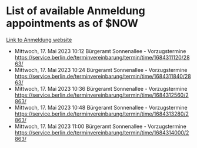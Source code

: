 # List of available Anmeldung appointments as of $NOW
[Link to Anmeldung website](https://service.berlin.de/terminvereinbarung/termin/tag.php?termin=1&anliegen[]=120686&dienstleisterlist=122210,122217,327316,122219,327312,122227,327314,122231,327346,122243,327348,122254,122252,329742,122260,329745,122262,329748,122271,327278,122273,327274,122277,327276,330436,122280,327294,122282,327290,122284,327292,122291,327270,122285,327266,122286,327264,122296,327268,150230,329760,122297,327286,122294,327284,122312,329763,122314,329775,122304,327330,122311,327334,122309,327332,317869,122281,327352,122279,329772,122283,122276,327324,122274,327326,122267,329766,122246,327318,122251,327320,122257,327322,122208,327298,122226,327300&herkunft=http%3A%2F%2Fservice.berlin.de%2Fdienstleistung%2F120686%2F)
- Mittwoch, 17. Mai 2023 10:12 Bürgeramt Sonnenallee - Vorzugstermine https://service.berlin.de/terminvereinbarung/termin/time/1684311120/2863/
- Mittwoch, 17. Mai 2023 10:24 Bürgeramt Sonnenallee - Vorzugstermine https://service.berlin.de/terminvereinbarung/termin/time/1684311840/2863/
- Mittwoch, 17. Mai 2023 10:36 Bürgeramt Sonnenallee - Vorzugstermine https://service.berlin.de/terminvereinbarung/termin/time/1684312560/2863/
- Mittwoch, 17. Mai 2023 10:48 Bürgeramt Sonnenallee - Vorzugstermine https://service.berlin.de/terminvereinbarung/termin/time/1684313280/2863/
- Mittwoch, 17. Mai 2023 11:00 Bürgeramt Sonnenallee - Vorzugstermine https://service.berlin.de/terminvereinbarung/termin/time/1684314000/2863/
